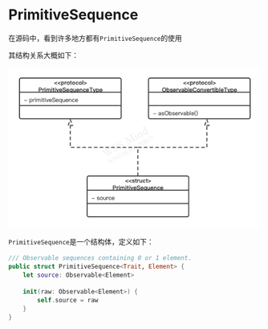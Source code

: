# PrimitiveSequence

在源码中，看到许多地方都有`PrimitiveSequence`的使用

其结构关系大概如下：

![016](https://github.com/winfredzen/iOS-Basic/blob/master/RxSwift/images/016.png)

`PrimitiveSequence`是一个结构体，定义如下：

```swift
/// Observable sequences containing 0 or 1 element.
public struct PrimitiveSequence<Trait, Element> {
    let source: Observable<Element>

    init(raw: Observable<Element>) {
        self.source = raw
    }
}
```

